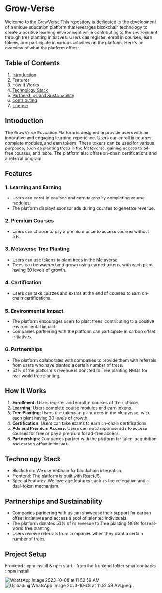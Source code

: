 # Grow-Verse

Welcome to the GrowVerse This repository is dedicated to the development of a unique education platform that leverages blockchain technology to create a positive learning environment while contributing to the environment through tree planting initiatives. Users can register, enroll in courses, earn tokens, and participate in various activities on the platform. Here's an overview of what the platform offers:

## Table of Contents
1. [Introduction](#introduction)
2. [Features](#features)
3. [How It Works](#how-it-works)
4. [Technology Stack](#technology-stack)
5. [Partnerships and Sustainability](#partnerships-and-sustainability)
6. [Contributing](#contributing)
7. [License](#license)

## Introduction

The GrowVerse Education Platform is designed to provide users with an innovative and engaging learning experience. Users can enroll in courses, complete modules, and earn tokens. These tokens can be used for various purposes, such as planting trees in the Metaverse, gaining access to ad-free courses, and more. The platform also offers on-chain certifications and a referral program.

## Features

### 1. Learning and Earning
- Users can enroll in courses and earn tokens by completing course modules.
- The platform displays sponsor ads during courses to generate revenue.

### 2. Premium Courses
- Users can choose to pay a premium price to access courses without ads.

### 3. Metaverse Tree Planting
- Users can use tokens to plant trees in the Metaverse.
- Trees can be watered and grown using earned tokens, with each plant having 30 levels of growth.

### 4. Certification
- Users can take quizzes and exams at the end of courses to earn on-chain certifications.

### 5. Environmental Impact
- The platform encourages users to plant trees, contributing to a positive environmental impact.
- Companies partnering with the platform can participate in carbon offset initiatives.

### 6. Partnerships
- The platform collaborates with companies to provide them with referrals from users who have planted a certain number of trees.
- 50% of the platform's revenue is donated to Tree planting NGOs for real-world tree planting.

## How It Works

1. **Enrollment**: Users register and enroll in courses of their choice.
2. **Learning**: Users complete course modules and earn tokens.
3. **Tree Planting**: Users use tokens to plant trees in the Metaverse, with each plant having 30 levels of growth.
4. **Certification**: Users can take exams to earn on-chain certifications.
5. **Ads and Premium Access**: Users can watch sponsor ads to access courses for free or pay a premium for ad-free access.
6. **Partnerships**: Companies partner with the platform for talent acquisition and carbon offset initiatives.

## Technology Stack

- Blockchain: We use VeChain for blockchain integration.
- Frontend: The platform is built with ReactJS.
- Special Features: We leverage features such as fee delegation and a dual-token mechanism.

## Partnerships and Sustainability

- Companies partnering with us can showcase their support for carbon offset initiatives and access a pool of talented individuals.
- The platform donates 50% of its revenue to Tree planting NGOs for real-world tree planting.
- Users receive referrals from companies when they plant a certain number of trees.


## Project Setup 

Frontend : npm install & npm start - from the frontend folder
smartcontracts : npm install 

![WhatsApp Image 2023-10-08 at 11 52 59 AM](https://github.com/abhaydee/Grow-Verse/assets/20876434/abe299d4-bb6a-4be5-b193-c7cc7854b3ee)
![Uploading WhatsApp Image 2023-10-08 at 11.52.59 AM.jpeg…]()


